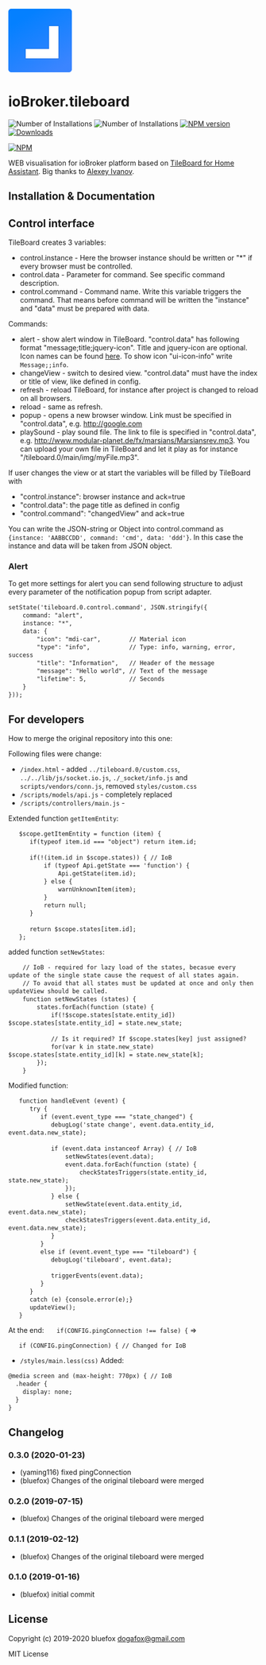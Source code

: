 ![Logo](admin/tileboard.png)
# ioBroker.tileboard

![Number of Installations](http://iobroker.live/badges/tileboard-installed.svg) ![Number of Installations](http://iobroker.live/badges/tileboard-stable.svg) [![NPM version](http://img.shields.io/npm/v/iobroker.tileboard.svg)](https://www.npmjs.com/package/iobroker.tileboard)
[![Downloads](https://img.shields.io/npm/dm/iobroker.tileboard.svg)](https://www.npmjs.com/package/iobroker.tileboard)

[![NPM](https://nodei.co/npm/iobroker.tileboard.png?downloads=true)](https://nodei.co/npm/iobroker.tileboard/)

WEB visualisation for ioBroker platform based on [TileBoard for Home Assistant](https://github.com/resoai/TileBoard).
Big thanks to [Alexey Ivanov](https://github.com/resoai).

## Installation & Documentation

<!-- ![Demo interface](images/user0.png) -->
<!-- ![Demo interface](images/user7.png) -->

## Control interface
TileBoard creates 3 variables:

- control.instance - Here the browser instance should be written or "*" if every browser must be controlled.
- control.data     - Parameter for command. See specific command description.
- control.command  - Command name. Write this variable triggers the command. That means before command will be written the "instance" and "data" must be prepared with data.

Commands:

* alert - show alert window in TileBoard. "control.data" has following format "message;title;jquery-icon". Title and jquery-icon are optional. Icon names can be found [here](http://jqueryui.com/themeroller/). To show icon "ui-icon-info" write ```Message;;info```.
* changeView - switch to desired view. "control.data" must have the index or title of view, like defined in config.
* refresh - reload TileBoard, for instance after project is changed to reload on all browsers.
* reload - same as refresh.
* popup - opens a new browser window. Link must be specified in "control.data", e.g. http://google.com
* playSound - play sound file. The link to file is specified in "control.data", e.g. http://www.modular-planet.de/fx/marsians/Marsiansrev.mp3.
  You can upload your own file in TileBoard and let it play as for instance "/tileboard.0/main/img/myFile.mp3".

If user changes the view or at start the variables will be filled by TileBoard with

- "control.instance": browser instance and ack=true
- "control.data": the page title as defined in config
- "control.command": "changedView" and ack=true

You can write the JSON-string or Object into control.command as ```{instance: 'AABBCCDD', command: 'cmd', data: 'ddd'}```. In this case the instance and data will be taken from JSON object.

### Alert
To get more settings for alert you can send following structure to adjust every parameter of the notification popup from script adapter.
```
setState('tileboard.0.control.command', JSON.stringify({
    command: "alert",
    instance: "*",
    data: {
        "icon": "mdi-car",        // Material icon
        "type": "info",           // Type: info, warning, error, success
        "title": "Information",   // Header of the message
        "message": "Hello world", // Text of the message
        "lifetime": 5,            // Seconds
    }
}));
```

## For developers
How to merge the original repository into this one:

Following files were change:
- `/index.html` - added `../tileboard.0/custom.css`, `../../lib/js/socket.io.js`, `./_socket/info.js` and `scripts/vendors/conn.js`, removed `styles/custom.css`
- `/scripts/models/api.js` - completely replaced
- `/scripts/controllers/main.js` -
 
Extended function `getItemEntity`:

```
   $scope.getItemEntity = function (item) {
      if(typeof item.id === "object") return item.id;

      if(!(item.id in $scope.states)) { // IoB
          if (typeof Api.getState === 'function') {
              Api.getState(item.id);
          } else {
              warnUnknownItem(item);
          }
          return null;
      }

      return $scope.states[item.id];
   };
```

added function `setNewStates`: 

```
    // IoB - required for lazy load of the states, becasue every update of the single state cause the request of all states again.
    // To avoid that all states must be updated at once and only then updateView should be called.
    function setNewStates (states) {
        states.forEach(function (state) {
            if(!$scope.states[state.entity_id]) $scope.states[state.entity_id] = state.new_state;

            // Is it required? If $scope.states[key] just assigned?
            for(var k in state.new_state) $scope.states[state.entity_id][k] = state.new_state[k];
        });
    }
```

Modified function:

```
   function handleEvent (event) {
      try {
         if (event.event_type === "state_changed") {
            debugLog('state change', event.data.entity_id, event.data.new_state);

            if (event.data instanceof Array) { // IoB
                setNewStates(event.data);
                event.data.forEach(function (state) {
                    checkStatesTriggers(state.entity_id, state.new_state);
                });
            } else {
                setNewState(event.data.entity_id, event.data.new_state);
                checkStatesTriggers(event.data.entity_id, event.data.new_state);
            }
         }
         else if (event.event_type === "tileboard") {
            debugLog('tileboard', event.data);

            triggerEvents(event.data);
         }
      }
      catch (e) {console.error(e);}
      updateView();
   }
```

At the end:
```   if(CONFIG.pingConnection !== false) {```
=>
```
   if (CONFIG.pingConnection) { // Changed for IoB 
```

- `/styles/main.less(css)`
Added:
```
@media screen and (max-height: 770px) { // IoB
  .header {
    display: none;
  }
}
```

## Changelog
### 0.3.0 (2020-01-23)
* (yaming116) fixed pingConnection
* (bluefox) Changes of the original tileboard were merged

### 0.2.0 (2019-07-15)
* (bluefox) Changes of the original tileboard were merged

### 0.1.1 (2019-02-12)
* (bluefox) Changes of the original tileboard were merged

### 0.1.0 (2019-01-16)
* (bluefox) initial commit

## License
Copyright (c) 2019-2020 bluefox <dogafox@gmail.com>
 
MIT License